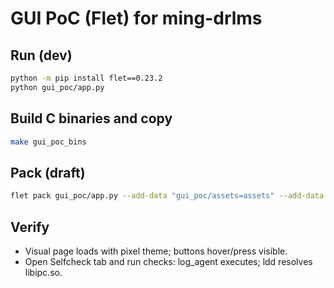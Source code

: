 # GUI PoC (Flet) for ming-drlms

## Run (dev)
```bash
python -m pip install flet==0.23.2
python gui_poc/app.py
```

## Build C binaries and copy
```bash
make gui_poc_bins
```

## Pack (draft)
```bash
flet pack gui_poc/app.py --add-data "gui_poc/assets=assets" --add-data "gui_poc/i18n=i18n" --add-binary "gui_poc/assets/bin/linux/x86_64/*:assets/bin/linux/x86_64"
```

## Verify
- Visual page loads with pixel theme; buttons hover/press visible.
- Open Selfcheck tab and run checks: log_agent executes; ldd resolves libipc.so.

